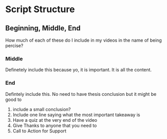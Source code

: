 # Script Structure

## Beginning, Middle, End
How much of each of these do I include in my videos in the name of being percise?

### Middle
Definetely include this because yo, it is important. It is all the content.

### End
Defintely include this. No need to have thesis conclusion but it might be good to 
1. include a small conclusion? 
2. Include one line saying what the most important takeaway is
3. Have a quiz at the very end of the video
4. Give Thanks to anyone that you need to
5. Call to Action for Support
